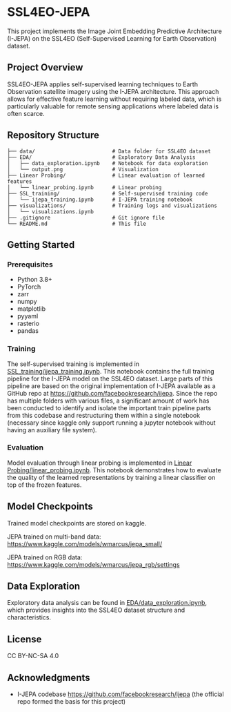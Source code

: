 # SSL4EO-JEPA

This project implements the Image Joint Embedding Predictive Architecture (I-JEPA) on the SSL4EO (Self-Supervised Learning for Earth Observation) dataset.

## Project Overview

SSL4EO-JEPA applies self-supervised learning techniques to Earth Observation satellite imagery using the I-JEPA architecture. This approach allows for effective feature learning without requiring labeled data, which is particularly valuable for remote sensing applications where labeled data is often scarce.

## Repository Structure

```
├── data/                         # Data folder for SSL4EO dataset
├── EDA/                          # Exploratory Data Analysis
│   ├── data_exploration.ipynb    # Notebook for data exploration
│   └── output.png                # Visualization 
├── Linear Probing/               # Linear evaluation of learned features
│   └── linear_probing.ipynb      # Linear probing 
├── SSL_training/                 # Self-supervised training code
│   └── ijepa_training.ipynb      # I-JEPA training notebook
├── visualizations/               # Training logs and visualizations
│   └── visualizations.ipynb
├── .gitignore                    # Git ignore file
└── README.md                     # This file
```

## Getting Started

### Prerequisites

- Python 3.8+
- PyTorch
- zarr
- numpy
- matplotlib
- pyyaml
- rasterio
- pandas

### Training

The self-supervised training is implemented in [SSL_training/ijepa_training.ipynb](SSL_training/ijepa_training.ipynb). This notebook contains the full training pipeline for the I-JEPA model on the SSL4EO dataset. Large parts of this pipeline are based on the original implementation of I-JEPA available as a GitHub repo at https://github.com/facebookresearch/ijepa. Since the repo has multiple folders with various files, a significant amount of work has been conducted to identify and isolate the important train pipeline parts from this codebase and restructuring them within a single notebook (necessary since kaggle only support running a jupyter notebook without having an auxiliary file system).


### Evaluation

Model evaluation through linear probing is implemented in [Linear Probing/linear_probing.ipynb](Linear%20Probing/linear_probing.ipynb). This notebook demonstrates how to evaluate the quality of the learned representations by training a linear classifier on top of the frozen features.

## Model Checkpoints

Trained model checkpoints are stored on kaggle.

JEPA trained on multi-band data: https://www.kaggle.com/models/wmarcus/jepa_small/

JEPA trained on RGB data: https://www.kaggle.com/models/wmarcus/jepa_rgb/settings 

## Data Exploration

Exploratory data analysis can be found in [EDA/data_exploration.ipynb](EDA/data_exploration.ipynb), which provides insights into the SSL4EO dataset structure and characteristics.

## License
CC BY-NC-SA 4.0


## Acknowledgments

- I-JEPA codebase https://github.com/facebookresearch/ijepa (the official repo formed the basis for this project)